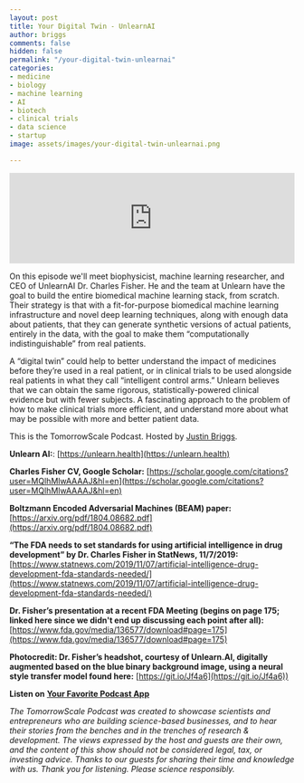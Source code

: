 ```yaml
---
layout: post
title: Your Digital Twin - UnlearnAI
author: briggs
comments: false
hidden: false
permalink: "/your-digital-twin-unlearnai"
categories:
- medicine
- biology
- machine learning
- AI
- biotech
- clinical trials
- data science
- startup
image: assets/images/your-digital-twin-unlearnai.png

---
```

<iframe src="https://anchor.fm/tomorrowscale/embed/episodes/Your-Digital-Twin---UnlearnAI-ee0le3" height="160px" width="100%" frameborder="0" scrolling="no"></iframe>

On this episode we'll meet biophysicist, machine learning researcher, and CEO of UnlearnAI Dr. Charles Fisher. He and the team at Unlearn have the goal to build the entire biomedical machine learning stack, from scratch. Their strategy is that with a fit-for-purpose biomedical machine learning infrastructure and novel deep learning techniques, along with enough data about patients, that they can generate synthetic versions of actual patients, entirely in the data, with the goal to make them “computationally indistinguishable” from real patients.

A “digital twin” could help to better understand the impact of medicines before they’re used in a real patient, or in clinical trials to be used alongside real patients in what they call “intelligent control arms.” Unlearn believes that we can obtain the same rigorous, statistically-powered clinical evidence but with fewer subjects. A fascinating approach to the problem of how to make clinical trials more efficient, and understand more about what may be possible with more and better patient data.

This is the TomorrowScale Podcast. Hosted by [Justin Briggs](https://www.linkedin.com/in/briggsly).

**Unlearn AI:**: [https://unlearn.health](https://unlearn.health)

**Charles Fisher CV, Google Scholar:** [https://scholar.google.com/citations?user=MQlhMlwAAAAJ&hl=en](https://scholar.google.com/citations?user=MQlhMlwAAAAJ&hl=en)

**Boltzmann Encoded Adversarial Machines (BEAM) paper:** [https://arxiv.org/pdf/1804.08682.pdf](https://arxiv.org/pdf/1804.08682.pdf)

**“The FDA needs to set standards for using artificial intelligence in drug development” by Dr. Charles Fisher in StatNews, 11/7/2019:** [https://www.statnews.com/2019/11/07/artificial-intelligence-drug-development-fda-standards-needed/](https://www.statnews.com/2019/11/07/artificial-intelligence-drug-development-fda-standards-needed/)

**Dr. Fisher’s presentation at a recent FDA Meeting (begins on page 175; linked here since we didn't end up discussing each point after all):** [https://www.fda.gov/media/136577/download#page=175](https://www.fda.gov/media/136577/download#page=175)

**Photocredit: Dr. Fisher’s headshot, courtesy of Unlearn.AI, digitally augmented based on the blue binary background image, using a neural style transfer model found here:** [https://git.io/Jf4a6](https://git.io/Jf4a6))

**Listen on** [**Your Favorite Podcast App**](https://anchor.fm/tomorrowscale/)

_The TomorrowScale Podcast was created to showcase scientists and entrepreneurs who are building science-based businesses, and to hear their stories from the benches and in the trenches of research & development. The views expressed by the host and guests are their own, and the content of this show should not be considered legal, tax, or investing advice. Thanks to our guests for sharing their time and knowledge with us. Thank you for listening. Please science responsibly._